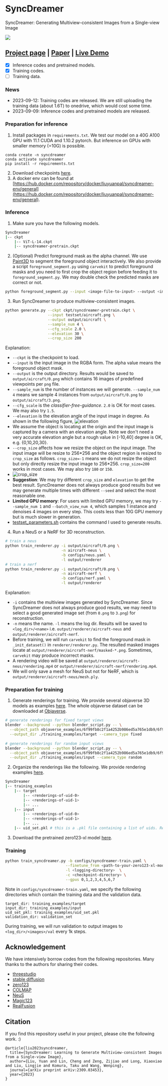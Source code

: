 # SyncDreamer
SyncDreamer: Generating Multiview-consistent Images from a Single-view Image

![](assets/teaser.jpg)


## [Project page](https://liuyuan-pal.github.io/SyncDreamer/) | [Paper](https://arxiv.org/abs/2309.03453) | [Live Demo](https://huggingface.co/spaces/liuyuan-pal/SyncDreamer)

- [x] Inference codes and pretrained models.
- [x] Training codes.
- [ ] Training data.

### News
- 2023-09-12: Training codes are released. We are still uploading the training data (about 1.6T) to onedrive, which would cost some time.
- 2023-09-09: Inference codes and pretrained models are released.

### Preparation for inference
1. Install packages in `requirements.txt`. We test our model on a 40G A100 GPU with 11.1 CUDA and 1.10.2 pytorch. But inference on GPUs with smaller memory (=10G) is possible.
```angular2html
conda create -n syncdreamer
conda activate syncdreamer
pip install -r requirements.txt
```
2. Download checkpoints [here](https://connecthkuhk-my.sharepoint.com/:f:/g/personal/yuanly_connect_hku_hk/EjYHbCBnV-VPjBqNHdNulIABq9sYAEpSz4NPLDI72a85vw).
3. A docker env can be found at [https://hub.docker.com/repository/docker/liuyuanpal/syncdreamer-env/general](https://hub.docker.com/repository/docker/liuyuanpal/syncdreamer-env/general).

### Inference
1. Make sure you have the following models.
```bash
SyncDreamer
|-- ckpt
    |-- ViT-L-14.ckpt
    |-- syncdreamer-pretrain.ckpt
```
2. (Optional) Predict foreground mask as the alpha channel. We use [Paint3D](https://apps.microsoft.com/store/detail/paint-3d/9NBLGGH5FV99) to segment the foreground object interactively. 
We also provide a script `foreground_segment.py` using `carvekit` to predict foreground masks and you need to first crop the object region before feeding it to `foreground_segment.py`. We may double check the predicted masks are correct or not.
```bash
python foreground_segment.py --input <image-file-to-input> --output <image-file-in-png-format-to-output>
```
3. Run SyncDreamer to produce multiview-consistent images.
```bash
python generate.py --ckpt ckpt/syncdreamer-pretrain.ckpt \
                   --input testset/aircraft.png \
                   --output output/aircraft \
                   --sample_num 4 \
                   --cfg_scale 2.0 \
                   --elevation 30 \
                   --crop_size 200
```
Explanation: 
- `--ckpt` is the checkpoint to load.
- `--input` is the input image in the RGBA form. The alpha value means the foreground object mask.
- `--output` is the output directory. Results would be saved to `output/aircraft/0.png` which contains 16 images of predefined viewpoints per `png` file. 
- `--sample_num` is the number of instances we will generate. `--sample_num 4` means we sample 4 instances from `output/aircraft/0.png` to `output/aircraft/3.png`.
- `--cfg_scale` is the *classifier-free-guidance*. `2.0` is OK for most cases. We may also try `1.5`.
- `--elevation` is the elevation angle of the input image in degree. As shown in the following figure,
![elevation](assets/elevation.jpg)
- We assume the object is locating at the origin and the input image is captured by a camera with an elevation angle. Note we don't need a very accurate elevation angle but a rough value in [-10,40] degree is OK, e.g. {0,10,20,30}.
- `--crop_size` affects how we resize the object on the input image. The input image will be resize to 256\*256 and the object region is resized to `crop_size` as follows. `crop_size=-1` means we do not resize the object but only directly resize the input image to 256*256. 
`crop_size=200` works in most cases. We may also try `180` or `150`.
- ![crop_size](assets/crop_size.jpg)
- **Suggestion**: We may try different `crop_size` and `elevation` to get the best result. SyncDreamer does not always produce good results but we may generate multiple times with different `--seed` and select the most reasonable one.
- **Limited GPU memory**: For users with limited GPU memory, we may try `--sample_num 1` and `--batch_view_num 4`, which samples 1 instance and denoises 4 images on every step. This costs less than 10G GPU memory but is much slower in generation.
- [testset_parameters.sh](testset_parameters.sh) contains the command I used to generate results.
4. Run a NeuS or a NeRF for 3D reconstruction.
```bash
# train a neus
python train_renderer.py -i output/aircraft/0.png \
                         -n aircraft-neus \
                         -b configs/neus.yaml \
                         -l output/renderer 
# train a nerf
python train_renderer.py -i output/aircraft/0.png \
                         -n aircraft-nerf \
                         -b configs/nerf.yaml \
                         -l output/renderer
```
Explanation:
- `-i` contains the multiview images generated by SyncDreamer. Since SyncDreamer does not always produce good results, we may need to select a good generated image set (from `0.png` to `3.png`) for reconstruction.
- `-n` means the name. `-l` means the log dir. Results will be saved to `<log_dir>/<name>` i.e. `output/renderer/aircraft-neus` and `output/renderer/aircraft-nerf`.
- Before training, we will run `carvekit` to find the foreground mask in `_init_dataset()` in `renderer/renderer.py`. The resulted masked images locate at `output/renderer/aircraft-nerf/masked-*.png`. Sometimes, `carvekit` may produce incorrect masks.
- A rendering video will be saved at `output/renderer/aircraft-neus/rendering.mp4` or `output/renderer/aircraft-nerf/rendering.mp4`.
- We will only save a mesh for NeuS but not for NeRF, which is `output/renderer/aircraft-neus/mesh.ply`.

### Preparation for training

1. Generate renderings for training. We provide several objaverse 3D models as examples [here](https://connecthkuhk-my.sharepoint.com/:u:/g/personal/yuanly_connect_hku_hk/EQjz-dQRY4VLvIm8JTvQzi8BL58gatT6ewLJa54iVhsOZg?e=6TF0Vs). The whole objaverse dataset can be downloaded at [Objaverse](https://objaverse.allenai.org/).
```bash
# generate renderings for fixed target views
blender --background --python blender_script.py -- \
  --object_path objaverse_examples/6f99fb8c2f1a4252b986ed5a765e1db9/6f99fb8c2f1a4252b986ed5a765e1db9.glb \
  --output_dir ./training_examples/target --camera_type fixed
  
# generate renderings for random input views
blender --background --python blender_script.py -- \
  --object_path objaverse_examples/6f99fb8c2f1a4252b986ed5a765e1db9/6f99fb8c2f1a4252b986ed5a765e1db9.glb \
  --output_dir ./training_examples/input --camera_type random
```
2. Organize the renderings like the following. We provide rendering examples [here](https://connecthkuhk-my.sharepoint.com/:u:/g/personal/yuanly_connect_hku_hk/EZEq7wDSR85IriRhO3bkW8wBNE9UtqH3lQ86dyAFdZqCRg?e=aRYDr9).
```bash
SyncDreamer
|-- training_examples
    |-- target
        |-- <renderings-of-uid-0>
        |-- <renderings-of-uid-1>
        |-- ...
    |-- input
        |-- <renderings-of-uid-0>
        |-- <renderings-of-uid-1>
        |-- ...
    |-- uid_set.pkl # this is a .pkl file containing a list of uids. Refer to `render_batch.py` for how I generate these files.
```
3. Download the pretrained zero123-xl model [here](https://zero123.cs.columbia.edu/assets/zero123-xl.ckpt).


### Training
```bash
python train_syncdreamer.py -b configs/syncdreamer-train.yaml \
                           --finetune_from <path-to-your-zero123-xl-model> \
                           -l <logging-directory>  \
                           -c <checkpoint-directory> \
                           --gpus 0,1,2,3,4,5,6,7
```
Note in `configs/syncdreamer-train.yaml`, we specify the following directories which contain the training data and the validation data.  
```
target_dir: training_examples/target
input_dir: training_examples/input
uid_set_pkl: training_examples/uid_set.pkl
validation_dir: validation_set
```
During training, we will run validation to output images to `<log_dir>/<images>/val` every 1k steps.

## Acknowledgement

We have intensively borrow codes from the following repositories. Many thanks to the authors for sharing their codes.

- [threestudio](https://github.com/threestudio-project/threestudio)
- [stable diffusion](https://github.com/CompVis/stable-diffusion)
- [zero123](https://github.com/cvlab-columbia/zero123)
- [COLMAP](https://colmap.github.io/)
- [NeuS](https://github.com/Totoro97/NeuS)
- [Magic123](https://github.com/guochengqian/Magic123)
- [RealFusion](https://github.com/lukemelas/realfusion)


## Citation
If you find this repository useful in your project, please cite the following work. :)
```
@article{liu2023syncdreamer,
  title={SyncDreamer: Learning to Generate Multiview-consistent Images from a Single-view Image},
  author={Liu, Yuan and Lin, Cheng and Zeng, Zijiao and Long, Xiaoxiao and Liu, Lingjie and Komura, Taku and Wang, Wenping},
  journal={arXiv preprint arXiv:2309.03453},
  year={2023}
}
```
